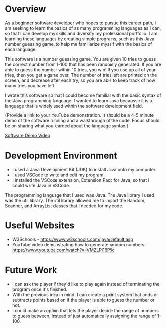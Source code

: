 # Overview

 As a beginner software developer who hopes to pursue this career path, I am seeking to learn the basics of as many programming languages as I can, so that I can develop my skills and diversify my professional portfolio. I am learning these languages by creating simple programs, such as this Java number guessing game, to help me familiarize myself with the basics of each language. 

This software is a number guessing game. You are given 10 tries to guess the correct number from 1-100 that has been randomly generated. If you are able to guess the number within 10 tries, you win! If you use up all of your tries, then you get a game over. The number of tries left are printed on the screen, and decrease after each try, so you are able to keep track of how many tries you have left. 

I wrote this software so that I could become familiar with the basic syntax of the Java programming language. I wanted to learn Java becausse it is a language that is widely used within the software development field.  

{Provide a link to your YouTube demonstration. It should be a 4-5 minute demo of the software running and a walkthrough of the code. Focus should be on sharing what you learned about the language syntax.}

[Software Demo Video](https://www.youtube.com/watch?v=v_gIIfvY9qY)

# Development Environment

- I used a Java Development Kit (JDK) to install Java onto my computer.
- I used VSCode to write and edit my program.
- I installed the VSCode extension, Extension Pack for Java, so that I could write Java in VSCode.

The programming language that I used was Java. The Java library I used was the util library. The util library allowed me to import the Random, Scanner, and ArrayList classes that I needed for my code.

# Useful Websites

- W3Schools  - https://www.w3schools.com/java/default.asp
- YouTube video demonstrating how to generate random numbers - https://www.youtube.com/watch?v=VMZLPl16P5c

# Future Work

- I can ask the player if they'd like to play again instead of terminating the program once it's finished.
- With the previous idea in mind, I can create a point system that adds or subtracts points based on if the player is able to guess the number or not.
- I could make an option that lets the player decide the range of numbers to guess between, instead of just automatically assigning the range of 1-100.